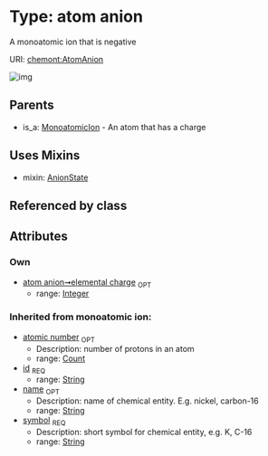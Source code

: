 
# Type: atom anion


A monoatomic ion that is negative

URI: [chemont:AtomAnion](https://w3id.org/chemont/AtomAnion)


![img](http://yuml.me/diagram/nofunky;dir:TB/class/[MonoatomicIon],[AtomAnion&#124;elemental_charge:integer%20%3F;atomic_number(i):count%20%3F;symbol(pk)(i):string;name(i):string%20%3F;id(i):string]uses%20-.->[AnionState],[MonoatomicIon]^-[AtomAnion],[AnionState])

## Parents

 *  is_a: [MonoatomicIon](MonoatomicIon.md) - An atom that has a charge

## Uses Mixins

 *  mixin: [AnionState](AnionState.md)

## Referenced by class


## Attributes


### Own

 * [atom anion➞elemental charge](atom_anion_elemental_charge.md)  <sub>OPT</sub>
    * range: [Integer](types/Integer.md)

### Inherited from monoatomic ion:

 * [atomic number](atomic_number.md)  <sub>OPT</sub>
    * Description: number of protons in an atom
    * range: [Count](types/Count.md)
 * [id](id.md)  <sub>REQ</sub>
    * range: [String](types/String.md)
 * [name](name.md)  <sub>OPT</sub>
    * Description: name of chemical entity. E.g. nickel, carbon-16
    * range: [String](types/String.md)
 * [symbol](symbol.md)  <sub>REQ</sub>
    * Description: short symbol for chemical entity, e.g. K, C-16
    * range: [String](types/String.md)

